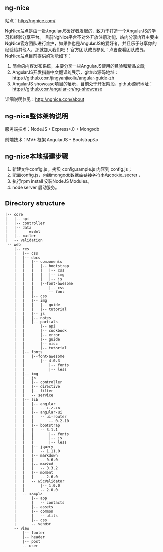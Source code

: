 ## ng-nice
站点：http://ngnice.com/

NgNice站点是由一批AngularJS爱好者发起的，致力于打造一个AngularJS的学习和经验分享平台。
目前NgNice平台不对外开放注册功能，站内分享内容主要由NgNice官方团队进行维护，如果你也是AngularJS的爱好者，并且乐于分享你的经验给其他人，那就加入我们吧！ 官方团队成员参见：点击查看团队成员。
NgNice站点目前提供的功能如下：

1. 简单的内容发布系统，主要分享一些AngularJS使用的经验和精品文章;
1. AngularJS开发指南中文翻译的展示，github源码地址：https://github.com/jingyanjiaoliu/angular-guide-zh
1. AngularJS showcase项目的展示，目前处于开发阶段，github源码地址：https://github.com/angular-cn/ng-showcase


详细说明参见：http://ngnice.com/about

## ng-nice整体架构说明

服务端技术：NodeJS + Express4.0 + Mongodb

前端技术：MV\* 框架 AngularJS + Bootstrap3.x

## ng-nice本地搭建步骤

1. 新建文件config.js ，拷贝 config.sample.js 内容到 config.js；
1. 配置config.js，包括mongodb数据库链接字符串和cookie_secret；
1. 执行npm install 安装NodeJS Modules。
1. node server 启动服务。

## Directory structure

```
|-- core
|   |-- api
|   |-- controller
|   |-- data
|   |   -- model
|   |-- mailer
|   -- validation
 -- web
    |-- res
    |   |-- css
    |   |-- docs
    |   |   |-- components
    |   |   |   |-- bootstrap
    |   |   |   |   |-- css
    |   |   |   |   |-- img
    |   |   |   |   |-- js
    |   |   |   |--font-awesome
    |   |   |       |-- css
    |   |   |       -- font
    |   |   |-- css
    |   |   |-- img
    |   |   |   |-- guide
    |   |   |   |-- tutorial
    |   |   |-- js
    |   |   |-- notes
    |   |   |-- partials
    |   |       |-- api
    |   |       |-- cookbook
    |   |       |-- error
    |   |       |-- guide
    |   |       |-- misc
    |   |       |-- tutorial
    |   |-- fonts
    |   |   |--font-awesome
    |   |       |-- 4.0.3
    |   |           |-- fonts
    |   |           |-- less
    |   |-- img
    |   |-- js
    |   |   |-- controller
    |   |   |-- directive
    |   |   |-- filter
    |   |   -- service
    |   |-- lib
    |   |   |-- angular
    |   |   |   -- 1.2.16
    |   |   |-- angular-ui
    |   |   |   -- ui-router
    |   |   |       -- 0.2.10
    |   |   |-- bootstrap
    |   |   |   -- 3.1.1
    |   |   |       |-- fonts
    |   |   |       |-- js
    |   |   |       |-- less
    |   |   |-- jquery
    |   |   |   -- 1.11.0
    |   |   |-- markdown
    |   |   |   -- 0.6.0
    |   |   |-- marked
    |   |   |   -- 0.3.2
    |   |   |-- moment
    |   |   |   -- 2.6.0
    |   |   -- w5cValidator
    |   |       |-- 1.0.0
    |   |       -- 2.0.0
    |   -- sample
    |       |-- app
    |       |   -- contacts
    |       |-- assets
    |       |-- common
    |       |   -- utils
    |       |-- css
    |       -- vendor
    -- view
        |-- footer
        |-- header
        |-- post
        -- user
```